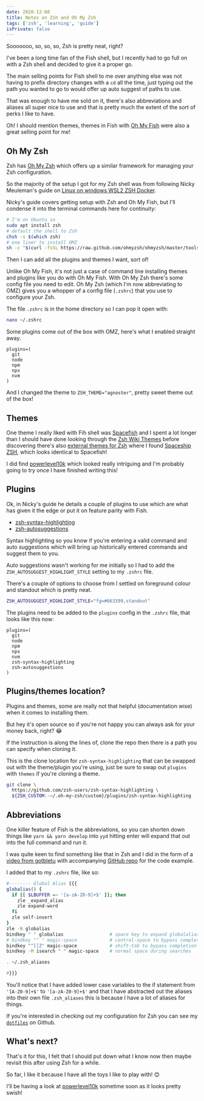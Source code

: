```yaml
---
date: 2020-12-08
title: Notes on Zsh and Oh My Zsh
tags: ['zsh', 'learning', 'guide']
isPrivate: false
---
```


<script>
  import Sarcasm from '$lib/components/sarcasm.svelte'
</script>

Sooooooo, so, so, so, Zsh is pretty neat, right?

I've been a long time fan of the Fish shell, but I recently had to go
full on with a Zsh shell and decided to give it a proper go.

The main selling points for Fish shell to me over anything else was
not having to prefix directory changes with a `cd` all the time, just
typing out the path you wanted to go to would offer up auto suggest of
paths to use.

That was enough to have me sold on it, there's also abbreviations and
aliases all super nice to use and that is pretty much the extent of
the sort of perks I like to have.

Oh! I should mention themes, themes in Fish with [Oh My Fish] were
also a great selling point for me!

## Oh My Zsh

Zsh has [Oh My Zsh] which offers up a similar framework for managing
your Zsh configuration.

So the majority of the setup I got for my Zsh shell was from following
Nicky Meuleman's guide on [Linux on windows WSL2 ZSH Docker].

Nicky's guide covers getting setup with Zsh and Oh My Fish, but I'll
condense it into the terminal commands here for continuity:

```bash
# I'm on Ubuntu so
sudo apt install zsh
# default the shell to Zsh
chsh -s $(which zsh)
# one liner to install OMZ
sh -c "$(curl -fsSL https://raw.github.com/ohmyzsh/ohmyzsh/master/tools/install.sh)"
```

Then I can add all the plugins and themes I want, sort of!

Unlike Oh My Fish, it's not just a case of command line installing
themes and plugins like you do with Oh My Fish. With Oh My Zsh there's
some config file you need to edit. Oh My Zsh (which I'm now
abbreviating to OMZ) gives you a whopper of a config file (`.zshrc`)
that you use to configure your Zsh.

The file `.zshrc` is in the home directory so I can pop it open with:

```bash
nano ~/.zshrc
```

Some plugins come out of the box with OMZ, here's what I enabled
straight away.

```text
plugins=(
  git
  node
  npm
  npx
  nvm
)
```

And I changed the theme to `ZSH_THEME="agnoster"`, pretty sweet theme
out of the box!

## Themes

One theme I really liked with Fih shell was [Spacefish] and I spent a
lot longer than I should have done looking through the [Zsh Wiki
Themes] before discovering there's also [external themes for Zsh]
where I found [Spaceship ZSH], which looks identical to Spacefish!

I did find [powerlevel10k] which looked really intriguing and I'm
probably going to try once I have finished writing this!

## Plugins

Ok, in Nicky's guide he details a couple of plugins to use which are
what has given it the edge or put it on feature parity with Fish.

- [zsh-syntax-highlighting]
- [zsh-autosuggestions]

Syntax highlighting so you know if you're entering a valid command and
auto suggestions which will bring up historically entered commands and
suggest them to you.

Auto suggestions wasn't working for me initially so I had to add the
`ZSH_AUTOSUGGEST_HIGHLIGHT_STYLE` setting to my `.zshrc` file.

There's a couple of options to choose from I settled on foreground
colour and standout which is pretty neat.

```bash
ZSH_AUTOSUGGEST_HIGHLIGHT_STYLE="fg=#663399,standout"
```

The plugins need to be added to the `plugins` config in the `.zshrc`
file, that looks like this now:

```text
plugins=(
  git
  node
  npm
  npx
  nvm
  zsh-syntax-highlighting
  zsh-autosuggestions
)
```

## Plugins/themes location?

Plugins and themes, some are really not that helpful (documentation
wise) when it comes to installing them.

But hey <Sarcasm>it's open source so if you're not happy you can
always ask for your money back</Sarcasm>, right? 😂

If the instruction is along the lines of, clone the repo then there is
a path you can specify when cloning it.

This is the clone location for `zsh-syntax-highlighting` that can be
swapped out with the theme/plugin you're using, just be sure to swap
out `plugins` with `themes` if you're cloning a theme.

```bash
git clone \
  https://github.com/zsh-users/zsh-syntax-highlighting \
  ${ZSH_CUSTOM:-~/.oh-my-zsh/custom}/plugins/zsh-syntax-highlighting
```

## Abbreviations

One killer feature of Fish is the abbreviations, so you can shorten
down things like `yarn && yarn develop` into `yyd` hitting enter will
expand that out into the full command and run it.

I was quite keen to find something like that in Zsh and I did in the
form of a [video from gotbletu] with accompanying [GitHub repo] for
the code example.

I added that to my `.zshrc` file, like so:

```bash {3,15}
#-------- Global Alias {{{
globalias() {
  if [[ $LBUFFER =~ '[a-zA-Z0-9]+$' ]]; then
    zle _expand_alias
    zle expand-word
  fi
  zle self-insert
}
zle -N globalias
bindkey " " globalias                 # space key to expand globalalias
# bindkey "^ " magic-space            # control-space to bypass completion
bindkey "^[[Z" magic-space            # shift-tab to bypass completion
bindkey -M isearch " " magic-space    # normal space during searches

. ~/.zsh_aliases

#}}}
```

You'll notice that I have added lower case variables to the if
statement from `'[A-Z0-9]+$'` to `'[a-zA-Z0-9]+$'` and that I have
abstracted out the aliases into their own file `.zsh_aliases` this is
because I have a lot of aliases for things.

If you're interested in checking out my configuration for Zsh you can
see my [`dotfiles`] on Github.

## What's next?

That's it for this, I felt that I should put down what I know now then
maybe revisit this after using Zsh for a while.

So far, I like it because I have all the toys I like to play with! 😊

I'll be having a look at [powerlevel10k] sometime soon as it looks
pretty swish!

<!-- Links -->

[oh my fish]: https://github.com/oh-my-fish/oh-my-fish
[spacefish]: https://github.com/matchai/spacefish
[spaceship zsh]: https://github.com/denysdovhan/spaceship-prompt
[zsh wiki themes]: https://github.com/ohmyzsh/ohmyzsh/wiki/Themes
[external themes for zsh]:
  https://github.com/ohmyzsh/ohmyzsh/wiki/External-themes
[powerlevel10k]: https://github.com/romkatv/powerlevel10k
[oh my zsh]: https://github.com/ohmyzsh/ohmyzsh
[linux on windows wsl2 zsh docker]:
  https://nickymeuleman.netlify.app/blog/linux-on-windows-wsl2-zsh-docker#zsh
[zsh-syntax-highlighting]:
  https://github.com/zsh-users/zsh-syntax-highlighting
[zsh-autosuggestions]:
  https://github.com/zsh-users/zsh-autosuggestions
[video from gotbletu]: https://www.youtube.com/watch?v=WTTIGjZAMGg
[github repo]:
  https://github.com/gotbletu/shownotes/blob/master/zsh_global_alias_expansion.md
[`dotfiles`]: https://github.com/spences10/dotfiles
